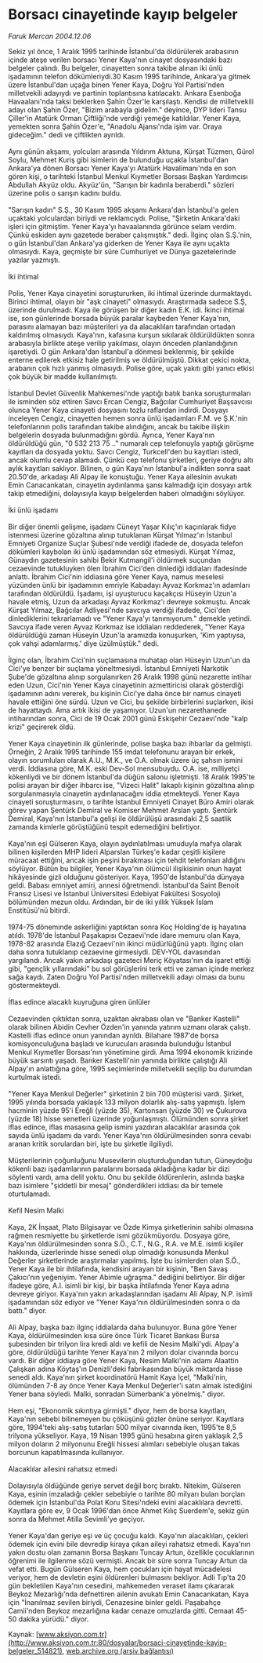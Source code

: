 # Borsacı cinayetinde kayıp belgeler

*Faruk Mercan 2004.12.06*

<div class="pNewsDetailMainContent" itemprop="articleBody">
 Sekiz yıl önce, 1 Aralık 1995 tarihinde İstanbul'da öldürülerek arabasının içinde ateşe verilen borsacı Yener Kaya'nın cinayet dosyasındaki bazı belgeler çalındı. Bu belgeler, cinayetten sonra takibe alınan iki ünlü işadamının telefon dökümleriydi.30 Kasım 1995 tarihinde, Ankara'ya gitmek üzere İstanbul'dan uçağa binen Yener Kaya, Doğru Yol Partisi'nden milletvekili adayıydı ve partinin toplantısına katılacaktı. Ankara Esenboğa Havaalanı'nda taksi beklerken Şahin Özer'le karşılaştı. Kendisi de milletvekili adayı olan Şahin Özer, "Bizim arabayla gidelim." deyince, DYP lideri Tansu Çiller'in Atatürk Orman Çiftliği'nde verdiği yemeğe katıldılar. Yener Kaya, yemekten sonra Şahin Özer'e, "Anadolu Ajansı'nda işim var. Oraya gideceğim." dedi ve çiftlikten ayrıldı.
 <br/>
 <br/>
 Aynı günün akşamı, yolcuları arasında Yıldırım Aktuna, Kürşat Tüzmen, Gürol Soylu, Mehmet Kuriş gibi isimlerin de bulunduğu uçakla İstanbul'dan Ankara'ya dönen Borsacı Yener Kaya'yı Atatürk Havalimanı'nda en son gören kişi, o tarihteki İstanbul Menkul Kıymetler Borsası Başkan Yardımcısı Abdullah Akyüz oldu. Akyüz'ün, "Sarışın bir kadınla beraberdi." sözleri üzerine polis o sarışın kadını buldu.
 <br/>
 <br/>
 "Sarışın kadın" S.Ş., 30 Kasım 1995 akşamı Ankara'dan İstanbul'a gelen uçaktaki yolculardan biriydi ve reklamcıydı. Polise, "Şirketin Ankara'daki işleri için gitmiştim. Yener Kaya'yı havaalanında görünce selam verdim. Çünkü eskiden aynı gazetede beraber çalışmıştık." dedi. İlginç olan S.Ş.'nin, o gün İstanbul'dan Ankara'ya giderken de Yener Kaya ile aynı uçakta olmasıydı. Kaya, geçmişte bir süre Cumhuriyet ve Dünya gazetelerinde yazılar yazmıştı.
 <br/>
 <br/>
 İki ihtimal
 <br/>
 <br/>
 Polis, Yener Kaya cinayetini soruştururken, iki ihtimal üzerinde durmaktaydı. Birinci ihtimal, olayın bir "aşk cinayeti" olmasıydı. Araştırmada sadece S.Ş, üzerinde durulmadı. Kaya ile görüşen bir diğer kadın E.K. idi. İkinci ihtimal ise, son günlerinde borsada büyük paralar kaybeden Yener Kaya'nın, parasını alamayan bazı müşterileri ya da alacaklıları tarafından ortadan kaldırılmış olmasıydı. Kaya'nın, kafasına kurşun sıkılarak öldürüldükten sonra arabasıyla birlikte ateşe verilip yakılması, olayın önceden planlandığının işaretiydi. O gün Ankara'dan İstanbul'a dönmesi beklenmiş, bir şekilde enterne edilerek etkisiz hale getirilmiş ve öldürülmüştü. Dikkat çekici nokta, arabanın çok hızlı yanmış olmasıydı. Polise göre, uçak yakıtı gibi yanıcı etkisi çok büyük bir madde kullanılmıştı.
 <br/>
 <br/>
 İstanbul Devlet Güvenlik Mahkemesi'nde yaptığı batık banka soruşturmaları ile isminden söz ettiren Savcı Ercan Cengiz, Bağcılar Cumhuriyet Başsavcısı olunca Yener Kaya cinayeti dosyasını tozlu raflardan indirdi. Dosyayı inceleyen Cengiz, cinayetten hemen sonra ünlü işadamları F.M. ve Ş.K.'nin telefonlarının polis tarafından takibe alındığını, ancak bu takibe ilişkin belgelerin dosyada bulunmadığını gördü. Ayrıca, Yener Kaya'nın öldürüldüğü gün, "0 532 213 75 .." numaralı cep telefonuyla yaptığı görüşme kayıtları da dosyada yoktu. Savcı Cengiz, Turkcell'den bu kayıtları istedi, ancak olumlu cevap alamadı. Çünkü cep telefonu şirketleri, geriye doğru altı aylık kayıtları saklıyor. Bilinen, o gün Kaya'nın İstanbul'a indikten sonra saat 20.50'de, arkadaşı Ali Alpay ile konuştuğu. Yener Kaya ailesinin avukatı Emin Canacankatan, cinayetin aydınlanma şansı kalmadığı için dosyayı artık takip etmediğini, dolayısıyla kayıp belgelerden haberi olmadığını söylüyor.
 <br/>
 <br/>
 İki ünlü işadamı
 <br/>
 <br/>
 Bir diğer önemli gelişme, işadamı Cüneyt Yaşar Kılıç'ın kaçırılarak fidye istenmesi üzerine gözaltına alınıp tutuklanan Kürşat Yılmaz'ın İstanbul Emniyeti Organize Suçlar Şubesi'nde verdiği ifadede de, dosyada telefon dökümleri kaybolan iki ünlü işadamından söz etmesiydi. Kürşat Yılmaz, Günaydın gazetesinin sahibi Bekir Kutmangil'i öldürmek suçundan cezaevinde tutukluyken ölen İbrahim Cici'den dinlediği iddiaları ifadesinde anlattı. İbrahim Cici'nin iddiasına göre Yener Kaya, namus meselesi yüzünden ünlü bir işadamının emriyle Kabadayı Ayvaz Korkmaz'ın adamları tarafından öldürüldü. İşadamı, işi uyuşturucu kaçakçısı Hüseyin Uzun'a havale etmiş, Uzun da arkadaşı Ayvaz Korkmaz'ı devreye sokmuştu. Ancak Kürşat Yılmaz, Bağcılar Adliyesi'nde savcıya verdiği ifadede, Cici'den dinlediklerini tekrarlamadı ve "Yener Kaya'yı tanımıyorum." demekle yetindi. Savcıya ifade veren Ayvaz Korkmaz ise iddiaları reddederek, "Yener Kaya öldürüldüğü zaman Hüseyin Uzun'la aramızda konuşurken, 'Kim yaptıysa, çok vahşi adamlarmış.' diye üzülmüştük." dedi.
 <br/>
 <br/>
 İlginç olan, İbrahim Cici'nin suçlamasına muhatap olan Hüseyin Uzun'un da Cici'ye benzer bir suçlama yöneltmesiydi. İstanbul Emniyeti Narkotik Şube'de gözaltına alınıp sorgulanırken 26 Aralık 1998 günü nezarette intihar eden Uzun, Cici'nin Yener Kaya cinayetinin azmettiricisi olarak gösterdiği işadamının adını vererek, bu kişinin Cici'ye daha önce bir namus cinayeti havale ettiğini öne sürdü. Uzun ve Cici, bu şekilde birbirlerini suçlarken, ikisi de hayattaydı. Ama artık ikisi de yaşamıyor. Uzun'un nezarethanede intiharından sonra, Cici de 19 Ocak 2001 günü Eskişehir Cezaevi'nde "kalp krizi" geçirerek öldü.
 <br/>
 <br/>
 Yener Kaya cinayetinin ilk günlerinde, polise başka bazı ihbarlar da gelmişti. Örneğin, 2 Aralık 1995 tarihinde 155 imdat telefonunu arayan bir erkek, olayın sorumluları olarak A.U., M.K., ve O.A. olmak üzere üç  şahsın ismini verdi. İddiasına göre, M.K. eski Dev-Sol mensubuydu. O.A. ise, milliyetçi kökenliydi ve bir dönem İstanbul'da düğün salonu işletmişti. 18 Aralık 1995'te polisi arayan bir diğer ihbarcı ise, "Vizeci Halit" lakaplı kişinin gözaltına alınıp sorgulanmasıyla cinayetin aydınlanacağını iddia etmekteydi. Yener Kaya cinayeti soruşturmasını, o tarihte İstanbul Emniyeti Cinayet Büro Amiri olarak görev yapan Şentürk Demiral ve Komiser Mehmet Arslan yaptı. Şentürk Demiral, Kaya'nın İstanbul'a gelişi ile öldürülüşü arasındaki 2,5 saatlik zamanda kimlerle görüştüğünü tespit edemediğini belirtiyor.
 <br/>
 <br/>
 Kaya'nın eşi Gülseren Kaya, olayın aydınlatılması umuduyla mafya olarak bilinen kişilerden MHP lideri Alparslan Türkeş'e kadar çeşitli kişilere müracaat ettiğini, ancak işin peşini bırakması için tehdit telefonları aldığını söylüyor. Bütün bu bilgiler, Yener Kaya'nın ölümcül ilişikisinin onun hayat hikâyesinde gizli olduğunu gösteriyor. Kaya, 1950'de İstanbul'da dünyaya geldi. Babası emniyet amiri, annesi öğretmendi. İstanbul'da Saint Benoit Fransız Lisesi ve İstanbul Üniversitesi Edebiyat Fakültesi Sosyoloji bölümünden mezun oldu. Ardından, bir de iki yıllık Yüksek İslam Enstitüsü'nü bitirdi.
 <br/>
 <br/>
 1974-75 döneminde askerliğini yaptıktan sonra Koç Holding'de iş hayatına atıldı. 1978'de İstanbul Paşakapısı Cezaevi'nde idare memuru olan Kaya, 1978-82 arasında Elazığ Cezaevi'nin ikinci müdürlüğünü yaptı. İlginç olan daha sonra tutuklanıp cezaevine girmesiydi. DEV-YOL davasından yargılandı. Ancak yakın arkadaşı gazeteci Meriç Köyatası'nın da işaret ettiği gibi, "gençlik yıllarındaki" bu sol görüşlerini terk etti ve zaman içinde merkez sağa kaydı. Zaten Doğru Yol Partisi'nden milletvekili adayı olması da bunu göstermekteydi.
 <br/>
 <br/>
 İflas edince alacaklı kuyruğuna giren ünlüler
 <br/>
 <br/>
 Cezaevinden çıktıktan sonra, uzaktan akrabası olan ve "Banker Kastelli" olarak bilinen Abidin Cevher Özden'in yanında yatırım uzmanı olarak çalıştı. Kastelli iflas edince onun yanından ayrıldı. Bilahare 1987'de borsa komisyonculuğuna başladı ve kurucuları arasında bulunduğu İstanbul Menkul Kıymetler Borsası'nın yönetimine girdi. Ama 1994 ekonomik krizinde büyük sarsıntı yaşadı. Banker Kastelli'nin yanında birlikte çalıştığı Ali Alpay'ın anlattığına göre, 1995 seçimlerinde milletvekili seçilip bu durumdan kurtulmak istedi.
 <br/>
 <br/>
 "Yener Kaya Menkul Değerler" şirketinin 2 bin 700 müşterisi vardı. Şirket, 1995 yılında borsada yaklaşık 133 milyon dolarlık alış-satış yapmıştı. İşlem hacminin yüzde 95'i Ereğli (yüzde 35), Kartonsan (yüzde 30) ve Çukurova (yüzde 18) hisse senetleri üzerinde yoğunlaşmıştı. Ölümünden sonra şirket iflas edince, iflas masasına gelip ismini yazdıran alacaklılar arasında çok sayıda ünlü işadamı da vardı. Yener Kaya'nın öldürülmesinden sonra cevabı aranan kritik sorulardan biri, işte bu şirketle ilgiliydi.
 <br/>
 <br/>
 Müşterilerinin çoğunluğunu Musevilerin oluşturduğundan tutun, Güneydoğu kökenli bazı işadamlarının paralarını borsada akladığına kadar bir dizi söylenti vardı, ama delil yoktu. Onu bu şekilde öldürenlerin, aslında başka bazı isimlere "şiddetli bir mesaj" gönderdikleri iddiası da bir temele oturtulamadı.
 <br/>
 <br/>
 Kefil Nesim Malki
 <br/>
 <br/>
 Kaya, 2K İnşaat, Plato Bilgisayar ve Özde Kimya şirketlerinin  sahibi olmasına rağmen resmiyette bu şirketlerde ismi gözükmüyordu. Dosyaya göre,  Kaya'nın öldürülmesinden sonra S.Ö., C.T., N.G., R.A. ve M.E. isimli kişiler hakkında, üzerlerinde hisse senedi olup olmadığı konusunda Menkul Değerler şirketlerinde araştırmalar yapılmış. İşte bu isimlerden olan S.Ö., Yener Kaya ile bir ihtilafında, kendisini arayan bir kişinin, "Ben Savaş Çakıcı'nın yeğeniyim. Yener Abimle uğraşma." dediğini belirtiyor. Bir diğer ifadeye göre, A.I. isimli bir kişi, bir başka ihtilafında Yener Kaya adına devreye giriyor. Kaya'nın yakın arkadaşlarından işadamı Ali Alpay, N.P. isimli işadamından söz ediyor ve "Yener Kaya'nın öldürülmesinden sonra o da battı." diyor.
 <br/>
 <br/>
 Ali Alpay, başka bazı ilginç iddialarda daha bulunuyor. Buna göre Yener Kaya, öldürülmesinden kısa süre önce Türk Ticaret Bankası Bursa şubesinden bir trilyon lira kredi aldı ve kefili de Nesim Malki'ydi. Alpay'a göre, öldürüldüğü tarihte Yener Kaya'nın 2 milyon dolar civarında borcu vardı. Bir diğer iddiaya göre Yener Kaya, Nesim Malki'nin adamı Alaattin Çalışkan adına Köytaş'ın Denizli'deki fabrikasından büyük miktarda hisse senedi aldı. Kaya'nın şirket koordinatörü Hamit Kaya İçel, "Malki'nin, ölümünden 7-8 ay önce Yener Kaya Menkul Değerler'i satın almak istediğini Yener bana söyledi. Malki, sonradan Sümerbank'a yönelmiş." diyor.
 <br/>
 <br/>
 Hem eşi, "Ekonomik sıkıntıya girmişti." diyor, hem de borsa kayıtları, Kaya'nın sebebi bilinemeyen bu çöküşünü gözler önüne seriyor. Kayıtlara göre, 1994'teki alış-satış tutarları 500 milyar civarında iken, 1995'te 8,5 trilyona yükseliyor. Kaya, 19 Nisan 1995 günü hesabına giren yaklaşık 2,5 milyon doların 2 milyonunu Ereğli hissesi alımları sebebiyle oluşan takas borcunun kapatılmasında kullanıyor.
 <br/>
 <br/>
 Alacaklılar ailesini rahatsız etmedi
 <br/>
 <br/>
 Dolayısıyla öldüğünde geriye servet değil borç bıraktı. Nitekim, Gülseren Kaya, eşinin imzaladığı çekler sebebiyle o tarihte 80 milyarı bulan borçları ödemek için İstanbul'da Polat Koru Sitesi'ndeki evini alacaklılara devretti. Kayıtlara göre ev, 9 Ocak 1996'dan önce Ahmet Kılıç Suerdem'e, sekiz gün sonra da Mehmet Atilla Sevimli'ye geçiyor.
 <br/>
 <br/>
 Yener Kaya'dan geriye eşi ve üç çocuğu kaldı. Kaya'nın alacaklıları, çekleri ödemek için evini bile devredip kiraya çıkan aileyi rahatsız etmedi. Kaya'nın yakın dostu olan zamanın Borsa Başkanı Tuncay Artun, özellikle çocuklarının öğrenimi ile ilgilenme sözü vermişti. Ancak bir süre sonra Tuncay Artun da vefat etti. Bugün Gülseren Kaya, hem çocukları için hayat mücadelesi veriyor, hem de devletin eşini öldürenleri bulmasını bekliyor. Adli Tıp'ta 20 gün bekletilen Kaya'nın cesedini, mahkemeden veraset ilamı çıkararak Beykoz Mezarlığı'nda defnettiren ailenin avukatı Emin Canacankatan, Kaya için "İnanılmaz sevilen biriydi, Cenazesine binler geldi. Paşabahçe Camii'nden Beykoz mezarlığına kadar cenaze omuzlarda gitti. Cemaat 45-50 dakika yürüdü." diyor.
 <br/>
</div>


Kaynak: [www.aksiyon.com.tr](http://www.aksiyon.com.tr:80/dosyalar/borsaci-cinayetinde-kayip-belgeler_514821), [web.archive.org (arşiv bağlantısı)](http://web.archive.org/web/20151009123844/http://www.aksiyon.com.tr:80/dosyalar/borsaci-cinayetinde-kayip-belgeler_514821)

